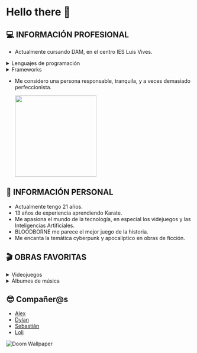 # Hello there 👋

## 💻 INFORMACIÓN PROFESIONAL
  - Actualmente cursando DAM, en el centro IES Luis Vives.
<details>
  <summary> Lenguajes de programación </summary>
  
  - Java
  - Kotlin
  - Python
  - C#
</details>

<details>
  <summary> Frameworks </summary>
  
  - Spring
  - Exposed
  - Hibernate
</details>

  - Me considero una persona responsable, tranquila, y a veces demasiado perfeccionista.

    <a href="https://github-readme-stats.vercel.app/api/top-langs/?username=Mario999X&theme=react">
      <img loading="lazy" src="https://github-readme-stats.vercel.app/api/top-langs/?username=Mario999X&theme=react&layout=compact" height="220" />
    </a> 

## 🗿 INFORMACIÓN PERSONAL
  - Actualmente tengo 21 años.
  - 13 años de experiencia aprendiendo Karate.
  - Me apasiona el mundo de la tecnología, en especial los videjuegos y las Inteligencias Artificiales.
  - BLOODBORNE me parece el mejor juego de la historia.
  - Me encanta la temática cyberpunk y apocalíptico en obras de ficción.

## 🎬 OBRAS FAVORITAS

<details>
  <summary> Videojuegos </summary>
  
  - Saga Dark Souls (1 y 3), Bloodborne y Elden Ring
  - Saga Metro (+ Libros)
  - Saga Deus Ex
  - Fallout New Vegas
  - Saga NieR
  - Saga Metal Gear Solid
  - Cookie Clicker
</details>

<details>
  <summary> Álbumes de música </summary>
  
  - Ghost Reveries (Opeth)
  - Still Life (Opeth)
  - 10,000 days (Tool)
  - Dead End Kings (Katatonia)
  - Ok Computer (Radiohead)
  - Heaven or Hell + CHOPNOTSLOP REMIX (Don Toliver)
</details>

 ## 😎 Compañer@s
  - [Alex](https://github.com/alexlaso)
  - [Dylan](https://github.com/DyLaNHurtado)
  - [Sebastián](https://github.com/SebsMendoza)
  - [Loli](https://github.com/Idliketobealoli)
  
  ![Doom Wallpaper](https://user-images.githubusercontent.com/80423737/155528061-934a9674-8a88-4a97-8abb-8b829c0e7c25.jpg)


  
<!--
**Mario999X/Mario999X** is a ✨ _special_ ✨ repository because its `README.md` (this file) appears on your GitHub profile.

Here are some ideas to get you started:

- 🔭 I’m currently working on ...
- 🌱 I’m currently learning ...
- 👯 I’m looking to collaborate on ...
- 🤔 I’m looking for help with ...
- 💬 Ask me about ...
- 📫 How to reach me: ...
- 😄 Pronouns: ...
- ⚡ Fun fact: ...
-->



